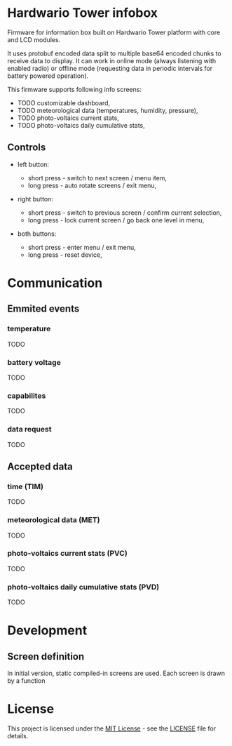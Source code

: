 # Hardwario Tower infobox

Firmware for information box built on Hardwario Tower platform with core and LCD modules.

It uses protobuf encoded data split to multiple base64 encoded chunks to receive data to display. It can work in online mode (always listening with enabled radio) or offline mode (requesting data in periodic intervals for battery powered operation).

This firmware supports following info screens:
* TODO customizable dashboard,
* TODO meteorological data (temperatures, humidity, pressure),
* TODO photo-voltaics current stats,
* TODO photo-voltaics daily cumulative stats,

## Controls

* left button:
    * short press - switch to next screen / menu item,
    * long press - auto rotate screens / exit menu,

* right button:
    * short press - switch to previous screen / confirm current selection,
    * long press - lock current screen / go back one level in menu,

* both buttons:
    * short press - enter menu / exit menu,
    * long press - reset device,

# Communication

## Emmited events
### temperature
TODO

### battery voltage
TODO

### capabilites
TODO

### data request
TODO

## Accepted data
### time (TIM)
TODO

### meteorological data (MET)
TODO

### photo-voltaics current stats (PVC)
TODO

### photo-voltaics daily cumulative stats (PVD)
TODO

# Development

## Screen definition
In initial version, static compiled-in screens are used. Each screen is drawn by a function

# License

This project is licensed under the [MIT License](https://opensource.org/licenses/MIT/) - see the [LICENSE](LICENSE) file for details.
